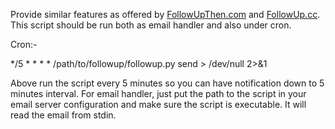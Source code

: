Provide similar features as offered by [FollowUpThen.com][1] and
[FollowUp.cc][2]. This script should be run both as email handler and also
under cron.

Cron:-

   */5 * * * * /path/to/followup/followup.py send > /dev/null 2>&1 

Above run the script every 5 minutes so you can have notification down to 5 minutes
interval. For email handler, just put the path to the script in your email server
configuration and make sure the script is executable. It will read the email from
stdin.

[1]:http://www.followupthen.com/
[2]:http://www.followup.cc/

